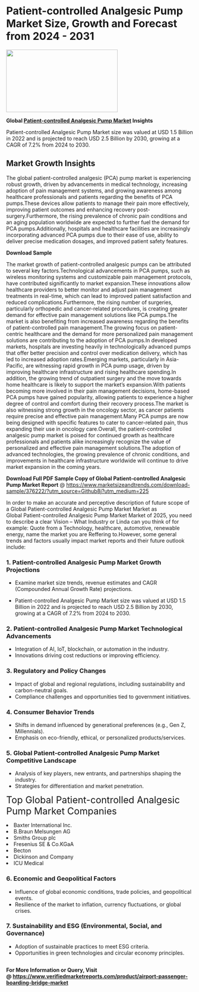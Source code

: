 <H1>Patient-controlled Analgesic Pump Market Size, Growth and Forecast from 2024 - 2031</H1><img class="aligncenter size-medium wp-image-584254" src="https://thirdeyenews.in/wp-content/uploads/2024/09/Global-Market-Research-300x168.jpeg" alt="" width="300" height="168" /><p><strong>Global&nbsp;<a href="https://www.marketsizeandtrends.com/download-sample/376222/?utm_source=Github8j?utm_medium=225">Patient-controlled Analgesic Pump Market</a> Insights</strong></p><p>Patient-controlled Analgesic Pump Market size was valued at USD 1.5 Billion in 2022 and is projected to reach USD 2.5 Billion by 2030, growing at a CAGR of 7.2% from 2024 to 2030.</p><p><h2>Market Growth Insights</h2> <p>The global patient-controlled analgesic (PCA) pump market is experiencing robust growth, driven by advancements in medical technology, increasing adoption of pain management systems, and growing awareness among healthcare professionals and patients regarding the benefits of PCA pumps.These devices allow patients to manage their pain more effectively, improving patient outcomes and enhancing recovery post-surgery.Furthermore, the rising prevalence of chronic pain conditions and an aging population worldwide are expected to further fuel the demand for PCA pumps.Additionally, hospitals and healthcare facilities are increasingly incorporating advanced PCA pumps due to their ease of use, ability to deliver precise medication dosages, and improved patient safety features.</p> <p><strong>Download Sample</strong></p> <p>The market growth of patient-controlled analgesic pumps can be attributed to several key factors.Technological advancements in PCA pumps, such as wireless monitoring systems and customizable pain management protocols, have contributed significantly to market expansion.These innovations allow healthcare providers to better monitor and adjust pain management treatments in real-time, which can lead to improved patient satisfaction and reduced complications.Furthermore, the rising number of surgeries, particularly orthopedic and cancer-related procedures, is creating greater demand for effective pain management solutions like PCA pumps.The market is also benefiting from increased awareness regarding the benefits of patient-controlled pain management.The growing focus on patient-centric healthcare and the demand for more personalized pain management solutions are contributing to the adoption of PCA pumps.In developed markets, hospitals are investing heavily in technologically advanced pumps that offer better precision and control over medication delivery, which has led to increased adoption rates.Emerging markets, particularly in Asia-Pacific, are witnessing rapid growth in PCA pump usage, driven by improving healthcare infrastructure and rising healthcare spending.In addition, the growing trend of outpatient surgery and the move towards home healthcare is likely to support the market’s expansion.With patients becoming more involved in their pain management decisions, home-based PCA pumps have gained popularity, allowing patients to experience a higher degree of control and comfort during their recovery process.The market is also witnessing strong growth in the oncology sector, as cancer patients require precise and effective pain management.Many PCA pumps are now being designed with specific features to cater to cancer-related pain, thus expanding their use in oncology care.Overall, the patient-controlled analgesic pump market is poised for continued growth as healthcare professionals and patients alike increasingly recognize the value of personalized and effective pain management solutions.The adoption of advanced technologies, the growing prevalence of chronic conditions, and improvements in healthcare infrastructure worldwide will continue to drive market expansion in the coming years.</p> <p><span class=""><strong>Download Full PDF Sample Copy of Global Patient-controlled Analgesic Pump Market Report</strong> @ <a href="https://www.marketsizeandtrends.com/download-sample/376222/?utm_source=Github8j?utm_medium=225" target="_blank">https://www.marketsizeandtrends.com/download-sample/376222/?utm_source=Github8j?utm_medium=225</a></span></p><p>In order to make an accurate and perceptive description of future scope of a Global&nbsp;Patient-controlled Analgesic Pump Market Market as Global&nbsp;Patient-controlled Analgesic Pump Market Market of 2025, you need to describe a clear Vision &ndash; What Industry or Linda can you think of for example: Quote from a Technology, healthcare, automotive, renewable energy, name the market you are Reffering to.However, some general trends and factors usually impact market reports and their future outlook include:</p><h3>1.&nbsp;<strong>Patient-controlled Analgesic Pump Market Growth Projections</strong></h3><ul><li>Examine market size trends, revenue estimates and CAGR (Compounded Annual Growth Rate) projections.</li><li><p>Patient-controlled Analgesic Pump Market size was valued at USD 1.5 Billion in 2022 and is projected to reach USD 2.5 Billion by 2030, growing at a CAGR of 7.2% from 2024 to 2030.</p></li></ul><h3>2.&nbsp;<strong>Patient-controlled Analgesic Pump Market Technological Advancements</strong></h3><ul><li>Integration of AI, IoT, blockchain, or automation in the industry.</li><li>Innovations driving cost reductions or improving efficiency.</li></ul><h3>3.&nbsp;<strong>Regulatory and Policy Changes</strong></h3><ul><li>Impact of global and regional regulations, including sustainability and carbon-neutral goals.</li><li>Compliance challenges and opportunities tied to government initiatives.</li></ul><h3>4.&nbsp;<strong>Consumer Behavior Trends</strong></h3><ul><li>Shifts in demand influenced by generational preferences (e.g., Gen Z, Millennials).</li><li>Emphasis on eco-friendly, ethical, or personalized products/services.</li></ul><h3>5.&nbsp;<strong>Global Patient-controlled Analgesic Pump Market Competitive Landscape</strong></h3><ul><li>Analysis of key players, new entrants, and partnerships shaping the industry.</li><li>Strategies for differentiation and market penetration.</li></ul><p data-pm-slice="1 1 []"><span style="color: inherit; font-family: inherit; font-size: 25px;">Top Global Patient-controlled Analgesic Pump Market Companies</span></p><div class="" data-test-id=""><p><li>Baxter International Inc.</li><li> B.Braun Melsungen AG</li><li> Smiths Group plc</li><li> Fresenius SE & Co.KGaA</li><li> Becton</li><li> Dickinson and Company</li><li> ICU Medical</li></p></div><h3>6.&nbsp;<strong>Economic and Geopolitical Factors</strong></h3><ul><li>Influence of global economic conditions, trade policies, and geopolitical events.</li><li>Resilience of the market to inflation, currency fluctuations, or global crises.</li></ul><h3>7.&nbsp;<strong>Sustainability and ESG (Environmental, Social, and Governance)</strong></h3><ul><li>Adoption of sustainable practices to meet ESG criteria.</li><li>Opportunities in green technologies and circular economy principles.</li></ul><h2><strong style="font-size: 14px;">For More Information or Query, Visit @&nbsp;</strong><a style="background-color: #ffffff; font-size: 14px;" href="https://www.marketsizeandtrends.com/report/patient-controlled-analgesic-pump-market/" target="_blank">https://www.verifiedmarketreports.com/product/airport-passenger-boarding-bridge-market</a></h2>